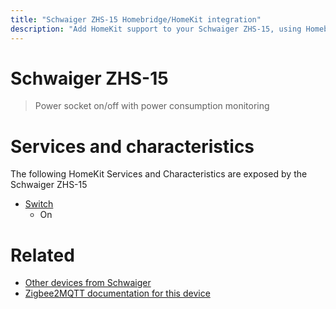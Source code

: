 ```yaml
---
title: "Schwaiger ZHS-15 Homebridge/HomeKit integration"
description: "Add HomeKit support to your Schwaiger ZHS-15, using Homebridge, Zigbee2MQTT and homebridge-z2m."
---
```

<!---
This file has been GENERATED using src/docgen/docgen.ts
DO NOT EDIT THIS FILE MANUALLY!
-->
# Schwaiger ZHS-15
> Power socket on/off with power consumption monitoring


# Services and characteristics
The following HomeKit Services and Characteristics are exposed by
the Schwaiger ZHS-15

* [Switch](../../switch.md)
  * On


# Related
* [Other devices from Schwaiger](../index.md#schwaiger)
* [Zigbee2MQTT documentation for this device](https://www.zigbee2mqtt.io/devices/ZHS-15.html)